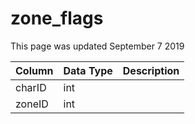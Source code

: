 # zone\_flags

This page was updated September 7 2019

| Column | Data Type | Description |
| :--- | :--- | :--- |
| charID | int |  |
| zoneID | int |  |

